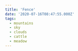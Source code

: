 ```yaml
---
title: 'Fence'
date: '2020-07-16T08:47:55.000Z'
tags:
  - mountains
  - sky
  - clouds
  - cattle
  - meadow
---
```

